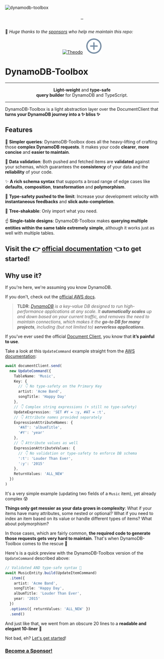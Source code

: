 ![dynamodb-toolbox](https://user-images.githubusercontent.com/2053544/69847647-b7910780-1245-11ea-8403-a35a0158f3aa.png)

<p align="center">
  <a aria-label="NPM version" href="https://www.npmjs.com/package/dynamodb-toolbox">
    <img alt="" src="https://img.shields.io/npm/v/dynamodb-toolbox?color=a2c8f7&style=for-the-badge">
  </a>
  <a aria-label="License" href="https://github.com/dynamodb-toolbox/dynamodb-toolbox/blob/main/LICENSE">
    <img alt="" src="https://img.shields.io/github/license/dynamodb-toolbox/dynamodb-toolbox?color=%230e355b&style=for-the-badge">
  </a>
    <img alt="" src=https://img.shields.io/npm/dt/dynamodb-toolbox?color=%232e6ca9&style=for-the-badge>
    <br/>
    <br/>
</p>

💖 _Huge thanks to the [sponsors](https://github.com/sponsors/ThomasAribart) who help me maintain this repo:_

<p align="center">
  <a href="https://www.theodo.fr/"><img src="https://github.com/theodo.png" width="50px" alt="Theodo" title="Theodo"/></a></td>&nbsp;&nbsp;
  <!-- sponsors --><!-- sponsors -->
  <a href="https://github.com/sponsors/ThomasAribart"><img src="assets/plus-sign.png" width="50px" alt="Plus sign" title="Your brand here!"/></a>
</p>

# DynamoDB-Toolbox <!-- omit in toc -->

---

<p align="center"><b>Light-weight</b> and <b>type-safe</b><br/><b>query builder</b> for DynamoDB and TypeScript.</p>

---

DynamoDB-Toolbox is a light abstraction layer over the DocumentClient that **turns your DynamoDB journey into a ✨ bliss ✨**

## Features <!-- omit in toc -->

🤗 **Simpler queries**: DynamoDB-Toolbox does all the heavy-lifting of crafting those **complex DynamoDB requests**. It makes your code **clearer**, **more concise** and **easier to maintain**.

📐 **Data validation**: Both pushed and fetched items are **validated** against your schemas, which guarantees the **consistency** of your data and the **reliability** of your code.

✨ **A rich schema syntax** that supports a broad range of edge cases like **defaults**, **composition**, **transformation** and **polymorphism**.

🌈 **Type-safety pushed to the limit**: Increase your development velocity with **instantaneous feedbacks** and **slick auto-completion**.

🌴 **Tree-shakable**: Only import what you need.

☝️ **Single-table designs**: DynamoDB-Toolbox makes **querying multiple entities within the same table extremely simple**, although it works just as well with multiple tables.

## Visit the 👉 [official documentation](https://dynamodbtoolbox.com/) 👈 to get started! <!-- omit in toc -->

## Why use it? <!-- omit in toc -->

If you're here, we're assuming you know DynamoDB.

If you don't, check out the [official AWS docs](https://aws.amazon.com/dynamodb).

> **TLDR**: _[DynamoDB](https://aws.amazon.com/dynamodb) is a key-value DB designed to run high-performance applications at any scale. It **automatically scales** up and down based on your current traffic, and removes the need to maintain connections, which makes it the **go-to DB for many projects**, including (but not limited to) **serverless applications**._

If you've ever used the official [Document Client](https://docs.aws.amazon.com/sdk-for-javascript/v3/developer-guide/dynamodb-example-dynamodb-utilities.html), you know that **it’s painful to use**.

Take a look at this `UpdateCommand` example straight from the [AWS documentation](https://docs.aws.amazon.com/AWSJavaScriptSDK/v3/latest/client/dynamodb/command/UpdateItemCommand/):

```ts
await documentClient.send(
  new UpdateCommand({
    TableName: 'Music',
    Key: {
      // 👇 No type-safety on the Primary Key
      artist: 'Acme Band',
      songTitle: 'Happy Day'
    },
    // 👇 Complex string expressions (+ still no type-safety)
    UpdateExpression: 'SET #Y = :y, #AT = :t',
    // 👇 Attribute names provided separately
    ExpressionAttributeNames: {
      '#AT': 'albumTitle',
      '#Y': 'year'
    },
    // 👇 Attribute values as well
    ExpressionAttributeValues: {
      // 👇 No validation or type-safety to enforce DB schema
      ':t': 'Louder Than Ever',
      ':y': '2015'
    },
    ReturnValues: 'ALL_NEW'
  })
)
```

It's a very simple example (updating two fields of a `Music` item), yet already complex 😰

**Things only get messier as your data grows in complexity**: What if your items have many attributes, some nested or optional? What if you need to index an item based on its value or handle different types of items? What about polymorphism?

In those cases, which are fairly common, **the required code to generate those requests gets very hard to maintain**. That's when DynamoDB-Toolbox comes to the rescue 💪

Here's is a quick preview with the DynamoDB-Toolbox version of the `UpdateCommand` described above:

```ts
// Validated AND type-safe syntax 🙌
await MusicEntity.build(UpdateItemCommand)
  .item({
    artist: 'Acme Band',
    songTitle: 'Happy Day',
    albumTitle: 'Louder Than Ever',
    year: '2015'
  })
  .options({ returnValues: 'ALL_NEW' })
  .send()
```

And just like that, we went from an obscure 20 lines to a **readable and elegant 10-liner** 🤩

Not bad, eh? [Let's get started](https://dynamodbtoolbox.com/)!

### [Become a Sponsor!](https://github.com/sponsors/thomasaribart/)
